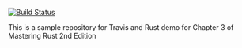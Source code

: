 
[![Build Status](https://travis-ci.com/crossedapex/logic_gates.svg?branch=master)](https://travis-ci.com/crossedapex/logic_gates)

This is a sample repository for Travis and Rust demo for Chapter 3 of Mastering Rust 2nd Edition

